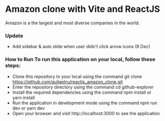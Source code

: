 # Amazon clone with Vite and ReactJS

Amazon is a the largest and most diverse companies in the world.

### Update
- Add sidebar & auto slide when user didn't click arrow icons (8 Dec)
 
### How to Run To run this application on your local, follow these steps:

- Clone this repository to your local using the command git clone https://github.com/auliaptru/reactjs_amazon_clone.git
- Enter the repository directory using the command cd github-explorer
- Install the required dependencies using the command npm install or yarn install
- Run the application in development mode using the command npm run dev or yarn dev
- Open your browser and visit http://localhost:3000 to see the application
